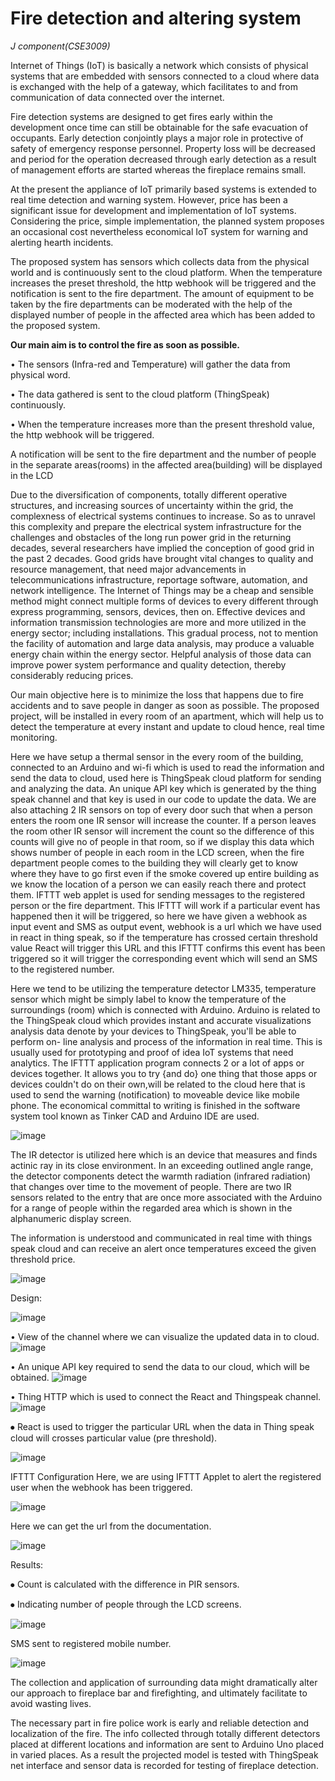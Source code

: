 # Fire detection and altering system

*J component(CSE3009)*


Internet of Things (IoT) is basically a network which consists of physical systems that are embedded with sensors connected to a cloud where data is exchanged with the help of a gateway, which facilitates to and from communication of data connected over the internet. 

Fire detection systems are designed to get fires early within the development once time can still be obtainable for the safe evacuation of occupants. Early detection conjointly plays a major role in protective of safety of emergency response personnel. Property loss will be decreased and period for the operation decreased through early detection as a result of management efforts are started whereas the fireplace remains small.

At the present the appliance of IoT primarily based systems is extended to real time detection and warning system. However, price has been a significant issue for development and implementation of IoT systems. Considering the price, simple implementation, the planned system proposes an occasional cost nevertheless economical IoT system for warning and alerting hearth incidents.

The proposed system has sensors which collects data from the physical world and is continuously sent to the cloud platform. When the temperature increases the preset threshold, the http webhook will be triggered and the notification is sent to the fire department. The amount of equipment to be taken by the fire departments can be moderated with the help of the displayed number of people in the affected area which has been added to the proposed system. 


****Our main aim is to control the fire as soon as possible.****

• The sensors (Infra-red and Temperature) will gather the data from physical word. 

• The data gathered is sent to the cloud platform (ThingSpeak) continuously. 

• When the temperature increases more than the present threshold value, the http 
webhook will be triggered. 

A notification will be sent to the fire department and the number of people in the separate 
areas(rooms) in the affected area(building) will be displayed in the LCD


Due to the diversification of components, totally different operative structures, and increasing sources of uncertainty within the grid, the complexness of electrical systems continues to increase. So as to unravel this complexity and prepare the electrical system infrastructure for the challenges and obstacles of the long run power grid in the returning decades, several researchers have implied the conception of good grid in the past 2 decades. Good grids have brought vital changes to quality and resource management, that need major advancements in telecommunications infrastructure, reportage software, automation, and network intelligence. The Internet of Things may be a cheap and sensible method might connect multiple forms of devices to every different through express programming, sensors, devices, then on. Effective devices and information transmission technologies are more and more utilized in the energy sector; including installations. This gradual process, not to mention the facility of automation and large data analysis, may produce a valuable energy chain within the energy sector. Helpful analysis of those data can improve power system performance and quality detection, thereby considerably reducing prices.


Our main objective here is to minimize the loss that happens due to fire accidents and to save people in danger as soon as possible. The proposed project, will be installed in every room of an apartment, which will help us to detect the temperature at every instant and update to cloud hence, real time monitoring.

Here we have setup a thermal sensor in the every room of the building, connected to an Arduino and wi-fi which is used to read the information and send the data to cloud, used here is ThingSpeak cloud platform for sending and analyzing the data. An unique API key which is generated by the thing speak channel and that key is used in our code to update the data. We are also attaching 2 IR sensors on top of every door such that when a person enters the room one IR sensor will increase the counter. If a person leaves the room other IR sensor will increment the count so the difference of this counts will give no of people in that room, so if we display this data which shows number of people in each room in the LCD screen, when the fire department people comes to the building they will clearly get to know where they have to go first even if the smoke covered up entire building as we know the location of a person we can easily reach there and protect them. IFTTT web applet is used for sending messages to the registered person or the fire department. This IFTTT will work if a particular event has happened then it will be triggered, so here we have given a webhook as input event and SMS as output event, webhook is a url which we have used in react in thing speak, so if the temperature has crossed certain threshold value React will trigger this URL and this IFTTT confirms this event has been triggered so it will trigger the corresponding event which will send an SMS to the registered number.


Here we tend to be utilizing the temperature detector LM335, temperature sensor which might be simply label to know the temperature of the surroundings (room) which is connected with Arduino. Arduino is related to the ThingSpeak cloud which provides instant and accurate visualizations analysis data denote by your devices to ThingSpeak, you'll be able to perform on- line analysis and process of the information in real time. This is usually used for prototyping and proof of idea IoT systems that need analytics. The IFTTT application program connects 2 or a lot of apps or devices together. It allows you to try {and do} one thing that those apps or devices couldn't do on their own,will be related to the cloud here that is used to send the warning (notification) to moveable device like mobile phone. The economical committal to writing is finished in the software system tool known as Tinker CAD and Arduino IDE are used.

![image](https://user-images.githubusercontent.com/59841174/120939927-12a79280-c738-11eb-9e58-cc7c3aaf9180.png)


The IR detector is utilized here which is an device that measures and finds actinic ray in its close environment. In an exceeding outlined angle range, the detector components detect the warmth radiation (infrared radiation) that changes over time to the movement of people. There are two IR sensors related to the entry that are once more associated with the Arduino for a range of people within the regarded area which is shown in the alphanumeric display screen.
 
The information is understood and communicated in real time with things speak cloud and can receive an alert once temperatures exceed the given threshold price.

![image](https://user-images.githubusercontent.com/85409148/121043679-78e0f380-c7d2-11eb-997b-ceeba882f225.png)

Design:

![image](https://user-images.githubusercontent.com/85409148/121043729-85654c00-c7d2-11eb-8019-0cff831c95a3.png)

•	View of the channel where we can visualize the updated data in to cloud.
![image](https://user-images.githubusercontent.com/85409148/121043899-acbc1900-c7d2-11eb-94bd-6fe1053e589b.png)


•	An unique API key required to send the data to our cloud, which will be obtained.
![image](https://user-images.githubusercontent.com/85409148/121043948-ba719e80-c7d2-11eb-9fea-9e1b13653a94.png)

•	Thing HTTP which is used to connect the React and Thingspeak channel.
![image](https://user-images.githubusercontent.com/85409148/121044061-d70dd680-c7d2-11eb-94c4-b9dcfef7547e.png)

⦁	React is used to trigger the particular URL when the data in Thing speak cloud will crosses particular value (pre threshold).

![image](https://user-images.githubusercontent.com/85409148/121044124-e5f48900-c7d2-11eb-91c2-aa67df8d6a4e.png)

IFTTT Configuration
Here, we are using IFTTT Applet to alert the registered user when the webhook has been triggered.

![image](https://user-images.githubusercontent.com/85409148/121044201-f6a4ff00-c7d2-11eb-9b2c-3b8b4889fbde.png)

Here we can get the url from the documentation.

![image](https://user-images.githubusercontent.com/85409148/121044321-14726400-c7d3-11eb-9b79-8ec1db152570.png)

Results:

⦁	Count is calculated with the difference in PIR sensors.

⦁	Indicating number of people through the LCD screens.

![image](https://user-images.githubusercontent.com/85409148/121044491-2bb15180-c7d3-11eb-95ac-ab26e3f1754b.png)

SMS sent to registered mobile number.

![image](https://user-images.githubusercontent.com/85409148/121044761-3bc93100-c7d3-11eb-8fd0-6f503d3200cc.png)


The collection and application of surrounding data might dramatically alter our approach to fireplace bar and firefighting, and ultimately facilitate to avoid wasting lives.

The necessary part in fire police work is early and reliable detection and localization of the fire. The info collected through totally different detectors placed at different locations and information are sent to Arduino Uno placed in varied places. As a result the projected model is tested with ThingSpeak net interface and sensor data is recorded for testing of fireplace detection.




